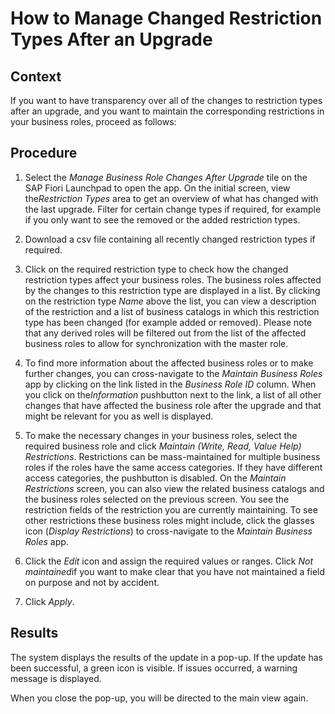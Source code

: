<!-- loiocbddbef3c0eb430aaac634e0a2ba9a71 -->

# How to Manage Changed Restriction Types After an Upgrade



<a name="loiocbddbef3c0eb430aaac634e0a2ba9a71__HowToManageBusinessRoleChanges_context"/>

## Context

If you want to have transparency over all of the changes to restriction types after an upgrade, and you want to maintain the corresponding restrictions in your business roles, proceed as follows:



<a name="loiocbddbef3c0eb430aaac634e0a2ba9a71__HowToManageBusinessRoleChanges_steps"/>

## Procedure

1.  Select the *Manage Business Role Changes After Upgrade* tile on the SAP Fiori Launchpad to open the app. On the initial screen, view the*Restriction Types* area to get an overview of what has changed with the last upgrade. Filter for certain change types if required, for example if you only want to see the removed or the added restriction types.

2.  Download a csv file containing all recently changed restriction types if required.

3.  Click on the required restriction type to check how the changed restriction types affect your business roles. The business roles affected by the changes to this restriction type are displayed in a list. By clicking on the restriction type *Name* above the list, you can view a description of the restriction and a list of business catalogs in which this restriction type has been changed \(for example added or removed\). Please note that any derived roles will be filtered out from the list of the affected business roles to allow for synchronization with the master role.

4.  To find more information about the affected business roles or to make further changes, you can cross-navigate to the *Maintain Business Roles* app by clicking on the link listed in the *Business Role ID* column. When you click on the*Information* pushbutton next to the link, a list of all other changes that have affected the business role after the upgrade and that might be relevant for you as well is displayed.

5.  To make the necessary changes in your business roles, select the required business role and click *Maintain \(Write, Read, Value Help\) Restrictions*. Restrictions can be mass-maintained for multiple business roles if the roles have the same access categories. If they have different access categories, the pushbutton is disabled. On the *Maintain Restrictions* screen, you can also view the related business catalogs and the business roles selected on the previous screen. You see the restriction fields of the restriction you are currently maintaining. To see other restrictions these business roles might include, click the glasses icon \(*Display Restrictions*\) to cross-navigate to the *Maintain Business Roles* app.

6.  Click the *Edit* icon and assign the required values or ranges. Click *Not maintained*if you want to make clear that you have not maintained a field on purpose and not by accident.

7.  Click *Apply*.




<a name="loiocbddbef3c0eb430aaac634e0a2ba9a71__result_sbz_gvj_vlb"/>

## Results

The system displays the results of the update in a pop-up. If the update has been successful, a green icon is visible. If issues occurred, a warning message is displayed.

When you close the pop-up, you will be directed to the main view again.

